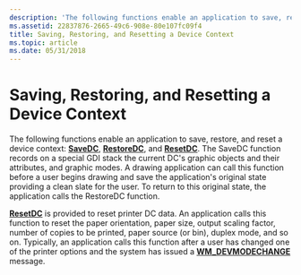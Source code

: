 ```yaml
---
description: 'The following functions enable an application to save, restore, and reset a device context: SaveDC, RestoreDC, and ResetDC.'
ms.assetid: 22837876-2665-49c6-908e-80e107fc09f4
title: Saving, Restoring, and Resetting a Device Context
ms.topic: article
ms.date: 05/31/2018
---
```


# Saving, Restoring, and Resetting a Device Context

The following functions enable an application to save, restore, and reset a device context: [**SaveDC**](/windows/desktop/api/Wingdi/nf-wingdi-savedc), [**RestoreDC**](/windows/desktop/api/Wingdi/nf-wingdi-restoredc), and [**ResetDC**](/windows/desktop/api/Wingdi/nf-wingdi-resetdca). The SaveDC function records on a special GDI stack the current DC's graphic objects and their attributes, and graphic modes. A drawing application can call this function before a user begins drawing and save the application's original state providing a clean slate for the user. To return to this original state, the application calls the RestoreDC function.

[**ResetDC**](/windows/desktop/api/Wingdi/nf-wingdi-resetdca) is provided to reset printer DC data. An application calls this function to reset the paper orientation, paper size, output scaling factor, number of copies to be printed, paper source (or bin), duplex mode, and so on. Typically, an application calls this function after a user has changed one of the printer options and the system has issued a [**WM\_DEVMODECHANGE**](wm-devmodechange.md) message.

 

 



